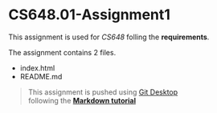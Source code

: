 # CS648.01-Assignment1
This assignment is used for _CS648_ folling the **requirements**.

The assignment contains 2 files.
- index.html
- README.md
> This assignment is pushed using [Git Desktop](https://desktop.github.com/)  
> following the [**Markdown tutorial**](https://www.markdowntutorial.com/)
 
